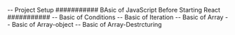 -- Project Setup
###########            BAsic of JavaScript Before Starting React ###########
-- Basic of Conditions 
-- Basic of Iteration
-- Basic of Array
-- Basic of Array-object
-- Basic of Array-Destrcturing
